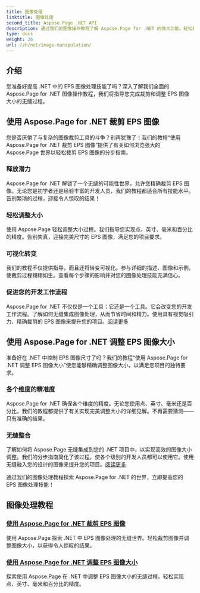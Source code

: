 ```yaml
---
title: 图像处理
linktitle: 图像处理
second_title: Aspose.Page .NET API
description: 通过我们的图像操作教程了解 Aspose.Page for .NET 的强大功能。轻松裁剪 EPS 图像并调整其大小，以获得令人惊叹的精确结果。
type: docs
weight: 26
url: /zh/net/image-manipulation/
---
```

## 介绍

您准备好提高 .NET 中的 EPS 图像处理技能了吗？深入了解我们全面的 Aspose.Page for .NET 图像操作教程，我们将指导您完成裁剪和调整 EPS 图像大小的无缝过程。

## 使用 Aspose.Page for .NET 裁剪 EPS 图像
您是否厌倦了与复杂的图像裁剪工具的斗争？别再犹豫了！我们的教程“使用 Aspose.Page for .NET 裁剪 EPS 图像”提供了有关如何浏览强大的 Aspose.Page 世界以轻松裁剪 EPS 图像的分步指南。

### 释放潜力
Aspose.Page for .NET 解锁了一个无缝的可能性世界，允许您精确裁剪 EPS 图像。无论您是初学者还是经验丰富的开发人员，我们的教程都适合所有技能水平。告别繁琐的过程，迎接令人惊叹的结果！

### 轻松调整大小
使用 Aspose.Page 轻松调整大小过程。我们指导您实现点、英寸、毫米和百分比的精度。告别失真，迎接完美尺寸的 EPS 图像，满足您的项目要求。

### 可视化转变
我们的教程不仅提供指导，而且还将转变可视化。参与详细的描述、图像和示例，使裁剪过程栩栩如生。查看每个步骤的影响并对您的图像处理技能充满信心。

### 促进您的开发工作流程
Aspose.Page for .NET 不仅仅是一个工具；它还是一个工具。它会改变您的开发工作流程。了解如何无缝集成图像处理，从而节省时间和精力。使用具有视觉吸引力、精确裁剪的 EPS 图像来提升您的项目。[阅读更多](./crop-eps-images/)

## 使用 Aspose.Page for .NET 调整 EPS 图像大小
准备好在 .NET 中控制 EPS 图像尺寸了吗？我们的教程“使用 Aspose.Page for .NET 调整 EPS 图像大小”使您能够精确调整图像大小，以满足您项目的独特要求。

### 各个维度的精准度
Aspose.Page for .NET 确保各个维度的精度。无论您使用点、英寸、毫米还是百分比，我们的教程都提供了有关实现完美调整大小的详细见解。不再需要猜测——只有准确的结果。

### 无缝整合
了解如何将 Aspose.Page 无缝集成到您的 .NET 项目中，以实现高效的图像大小调整。我们的分步指南简化了该过程，使各个级别的开发人员都可以使用它。使用无缝融入您的设计的图像来提升您的项目。[阅读更多](./resize-eps-images/)

通过我们的图像处理教程探索 Aspose.Page for .NET 的世界，立即提高您的 EPS 图像处理技能！
## 图像处理教程
### [使用 Aspose.Page for .NET 裁剪 EPS 图像](./crop-eps-images/)
使用 Aspose.Page 探索 .NET 中 EPS 图像处理的无缝世界。轻松裁剪图像并调整图像大小，以获得令人惊叹的结果。
### [使用 Aspose.Page for .NET 调整 EPS 图像大小](./resize-eps-images/)
探索使用 Aspose.Page 在 .NET 中调整 EPS 图像大小的无缝过程。轻松实现点、英寸、毫米和百分比的精度。